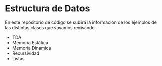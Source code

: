 # Estructura de Datos

En este repositorio de código se subirá la información de los ejemplos de las distintas clases que vayamos revisando.

+ TDA
+ Memoria Estática
+ Memoria Dinámica
+ Recursividad
+ Listas 